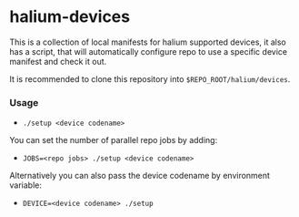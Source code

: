 # halium-devices

This is a collection of local manifests for halium supported devices, it also
has a script, that will automatically configure repo to use a specific device
manifest and check it out.

It is recommended to clone this repository into `$REPO_ROOT/halium/devices`.

### Usage

* `./setup <device codename>`

You can set the number of parallel repo jobs by adding:
* `JOBS=<repo jobs> ./setup <device codename>`

Alternatively you can also pass the device codename by environment variable:
* `DEVICE=<device codename> ./setup`

